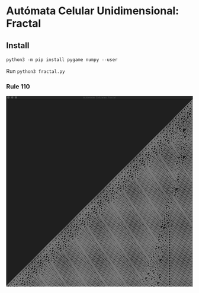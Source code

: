# Autómata Celular Unidimensional: Fractal

## Install

```python
python3 -m pip install pygame numpy --user
```

Run `python3 fractal.py`

### Rule 110

![rule 110](/assets/110.png)

